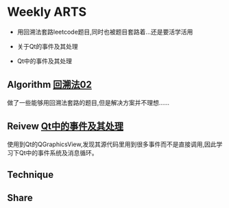 # Weekly ARTS

- 用回溯法套路leetcode题目,同时也被题目套路着...还是要活学活用
- 关于Qt的事件及其处理

- Qt中的事件及其处理

## Algorithm [回溯法02](Backtracking02.md)

做了一些能够用回溯法套路的题目,但是解决方案并不理想......

## Reivew [Qt中的事件及其处理](QtEvent.md)

使用到Qt的QGraphicsView,发现其源代码里用到很多事件而不是直接调用,因此学习下Qt中的事件系统及消息循环。

## Technique

## Share
